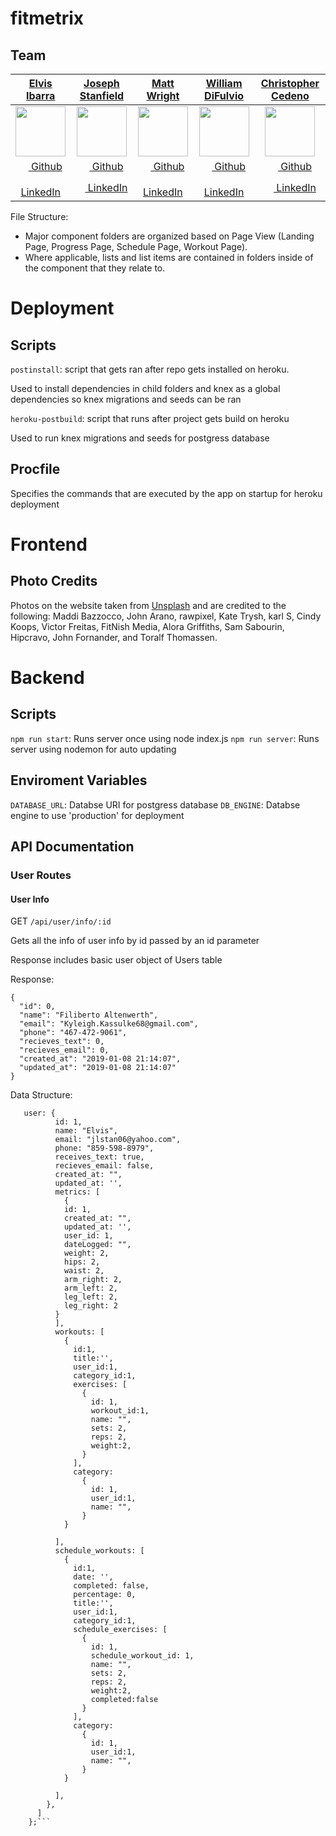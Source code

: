 # fitmetrix

## Team
|   [**Elvis Ibarra**](https://github.com/ielvisd)  |   [**Joseph Stanfield**](https://github.com/CookieMonsta89)   |    [**Matt Wright**](https://github.com/mattwright42)    |   [**William DiFulvio**](https://github.com/Wdifulvio523)  |     [**Christopher Cedeno**](https://github.com/reynld)
|:----------------:|:----------------:|:---------------:|:---------------:|:---------------:|
| [<img src="https://avatars0.githubusercontent.com/u/27535087?s=80" width="80">](https://github.com/ielvisd) | [<img src="https://avatars3.githubusercontent.com/u/20689379?s=80" width="80">](https://github.com/CookieMonsta89)  | [<img src="https://avatars3.githubusercontent.com/u/41647189?s=80" width="80">](https://github.com/mattwright42) | [<img src="https://avatars3.githubusercontent.com/u/38021468?s=80" width="80">](https://github.com/Wdifulvio523) | [<img src="https://avatars2.githubusercontent.com/u/29667816?s=80" width="80">](https://github.com/reynld) |
| [<img src="https://github.com/favicon.ico" width="15"> Github](https://github.com/ielvisd)  |  [<img src="https://github.com/favicon.ico" width="15"> Github](https://github.com/CookieMonsta89) | [<img src="https://github.com/favicon.ico" width="15"> Github](https://github.com/mattwright42)  | [<img src="https://github.com/favicon.ico" width="15"> Github](https://github.com/Wdifulvio523) | [<img src="https://github.com/favicon.ico" width="15"> Github](https://github.com/reynld) |
| [ <img src="https://static.licdn.com/sc/h/al2o9zrvru7aqj8e1x2rzsrca" width="15"> LinkedIn](https://www.linkedin.com/in/ielvis/) | [ <img src="https://static.licdn.com/sc/h/al2o9zrvru7aqj8e1x2rzsrca" width="15"> LinkedIn](https://www.linkedin.com/in/joseph-stanfield-4a83a757/) | [ <img src="https://static.licdn.com/sc/h/al2o9zrvru7aqj8e1x2rzsrca" width="15"> LinkedIn](https://www.linkedin.com/in/matthew-wright-945472a1/) | [ <img src="https://static.licdn.com/sc/h/al2o9zrvru7aqj8e1x2rzsrca" width="15"> LinkedIn](https://www.linkedin.com/in/william-difulvio) | [ <img src="https://static.licdn.com/sc/h/al2o9zrvru7aqj8e1x2rzsrca" width="15"> LinkedIn](https://www.linkedin.com/in/reynld/) |

File Structure:
- Major component folders are organized based on Page View (Landing Page, Progress Page, Schedule Page, Workout Page).
- Where applicable, lists and list items are contained in folders inside of the component that they relate to.

# Deployment

## Scripts
`postinstall`: script that gets ran after repo gets installed on heroku. 

Used to install dependencies in child folders and knex as a global dependencies so knex migrations and seeds can be ran

`heroku-postbuild`: script that runs after project gets build on heroku

Used to run knex migrations and seeds for postgress database

## Procfile

Specifies the commands that are executed by the app on startup for heroku deployment


# Frontend

## Photo Credits
Photos on the website taken from [Unsplash](https://unsplash.com/) and are credited to the following: Maddi Bazzocco, John Arano, rawpixel, Kate Trysh, karl S, Cindy Koops, Victor Freitas, FitNish Media, Alora Griffiths, Sam Sabourin, Hipcravo, John Fornander, and Toralf Thomassen.

# Backend

## Scripts
`npm run start`: Runs server once using node index.js
`npm run server`: Runs server using nodemon for auto updating

## Enviroment Variables
`DATABASE_URL`: Databse URI for postgress database
`DB_ENGINE`: Databse engine to use 'production' for deployment

## API Documentation

### User Routes

#### User Info
GET `/api/user/info/:id`

Gets all the info of user info by id passed by an id parameter

Response includes basic user object of Users table

Response:

```
{
  "id": 0,
  "name": "Filiberto Altenwerth",
  "email": "Kyleigh.Kassulke68@gmail.com",
  "phone": "467-472-9061",
  "recieves_text": 0,
  "recieves_email": 0,
  "created_at": "2019-01-08 21:14:07",
  "updated_at": "2019-01-08 21:14:07"
}
```

Data Structure:
```
   user: {
          id: 1,
          name: "Elvis",
          email: "jlstan06@yahoo.com",
          phone: "859-598-8979",
          receives_text: true,
          recieves_email: false,
          created_at: "", 
          updated_at: '',
          metrics: [
            {
            id: 1,
            created_at: "", 
            updated_at: '',
            user_id: 1,
            dateLogged: "",
            weight: 2,
            hips: 2,
            waist: 2,
            arm_right: 2,
            arm_left: 2,
            leg_left: 2,
            leg_right: 2
          }
          ],
          workouts: [
            {
              id:1,
              title:'',
              user_id:1,
              category_id:1,
              exercises: [
                {
                  id: 1,
                  workout_id:1,
                  name: "",
                  sets: 2, 
                  reps: 2,
                  weight:2,
                }
              ],
              category: 
                {
                  id: 1,
                  user_id:1,
                  name: "",
                }
            }

          ],
          schedule_workouts: [
            {
              id:1,
              date: '',
              completed: false,
              percentage: 0,
              title:'',
              user_id:1,
              category_id:1,
              schedule_exercises: [
                {
                  id: 1,
                  schedule_workout_id: 1,
                  name: "",
                  sets: 2, 
                  reps: 2,
                  weight:2,
                  completed:false
                }
              ],
              category: 
                {
                  id: 1,
                  user_id:1,
                  name: "",
                }
            }

          ],
        }, 
      ]
    };```

